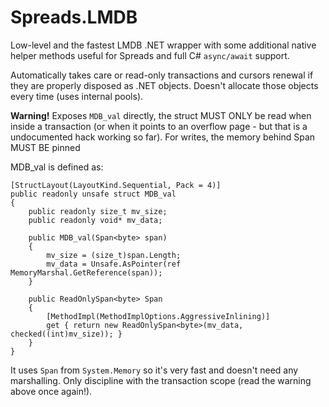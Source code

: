 Spreads.LMDB
=====================

Low-level and the fastest LMDB .NET wrapper with some additional native helper 
methods useful for Spreads and full C# `async/await` support.


Automatically takes care or read-only transactions and cursors renewal 
if they are properly disposed as .NET objects. Doesn't allocate those 
objects every time (uses internal pools).


**Warning!** Exposes `MDB_val` directly, the struct MUST ONLY be read when inside a transaction
(or when it points to an overflow page - but that is a undocumented hack working so far). For writes, 
the memory behind Span MUST BE pinned

MDB_val is defined as:

```
[StructLayout(LayoutKind.Sequential, Pack = 4)]
public readonly unsafe struct MDB_val
{
    public readonly size_t mv_size;
    public readonly void* mv_data;

    public MDB_val(Span<byte> span)
    {
        mv_size = (size_t)span.Length;
        mv_data = Unsafe.AsPointer(ref MemoryMarshal.GetReference(span));
    }

    public ReadOnlySpan<byte> Span
    {
        [MethodImpl(MethodImplOptions.AggressiveInlining)]
        get { return new ReadOnlySpan<byte>(mv_data, checked((int)mv_size)); }
    }
}
```

It uses `Span` from `System.Memory` so it's very fast and doesn't need any marshalling. 
Only discipline with the transaction scope (read the warning above once again!).
